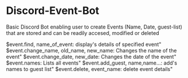 # Discord-Event-Bot
Basic Discord Bot enabling user to create Events (Name, Date, guest-list) that are stored and can be readily accesed, modified or deleted

$event.find, name_of_event: display's details of specified event" $event.change_name, old_name, new_name: Changes the name of the event" $event.change_date, new_date: Changes the date of the event" $event.names: Lists all events" $event.add_guest, name,name...: add's names to guest list" $event.delete, event_name: delete event details"
